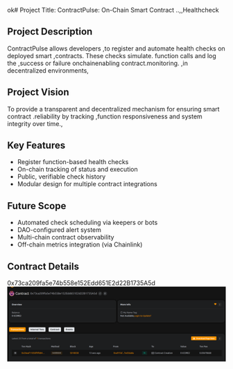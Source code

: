 ok# Project Title: ContractPulse: On-Chain Smart Contract ..,,Healthcheck 
  
## Project Description

ContractPulse  allows developers ,to register and automate health checks on deployed smart ,contracts. These checks simulate. function calls and log the  ,success or failure onchainenabling contract.monitoring. ,in decentralized environments,
 
## Project Vision 
 
To provide a transparent and decentralized mechanism for ensuring smart contract .reliability by tracking ,function responsiveness and system integrity over time.,

## Key Features

- Register function-based health checks
- On-chain tracking of status and execution
- Public, verifiable check history
- Modular design for multiple contract  integrations

## Future Scope

- Automated check scheduling via keepers or bots
- DAO-configured alert system
- Multi-chain contract observability 
- Off-chain metrics integration (via Chainlink)

## Contract Details
0x73ca209fa5e74b558e152Edd651E2d22B1735A5d
![alt text](image.png)
